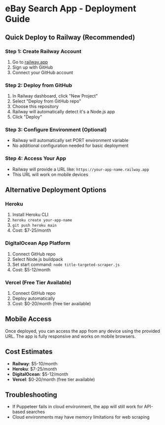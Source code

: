 # eBay Search App - Deployment Guide

## Quick Deploy to Railway (Recommended)

### Step 1: Create Railway Account
1. Go to [railway.app](https://railway.app)
2. Sign up with GitHub
3. Connect your GitHub account

### Step 2: Deploy from GitHub
1. In Railway dashboard, click "New Project"
2. Select "Deploy from GitHub repo"
3. Choose this repository
4. Railway will automatically detect it's a Node.js app
5. Click "Deploy"

### Step 3: Configure Environment (Optional)
- Railway will automatically set PORT environment variable
- No additional configuration needed for basic deployment

### Step 4: Access Your App
- Railway will provide a URL like: `https://your-app-name.railway.app`
- This URL will work on mobile devices

## Alternative Deployment Options

### Heroku
1. Install Heroku CLI
2. `heroku create your-app-name`
3. `git push heroku main`
4. Cost: $7-25/month

### DigitalOcean App Platform
1. Connect GitHub repo
2. Select Node.js buildpack
3. Set start command: `node title-targeted-scraper.js`
4. Cost: $5-12/month

### Vercel (Free Tier Available)
1. Connect GitHub repo
2. Deploy automatically
3. Cost: $0-20/month (free tier available)

## Mobile Access
Once deployed, you can access the app from any device using the provided URL. The app is fully responsive and works on mobile browsers.

## Cost Estimates
- **Railway**: $5-10/month
- **Heroku**: $7-25/month  
- **DigitalOcean**: $5-12/month
- **Vercel**: $0-20/month (free tier available)

## Troubleshooting
- If Puppeteer fails in cloud environment, the app will still work for API-based searches
- Cloud environments may have memory limitations for web scraping
